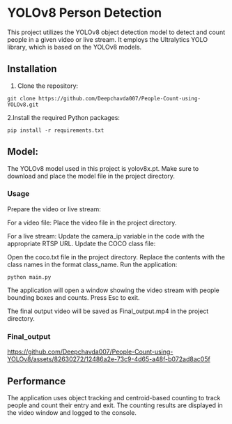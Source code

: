 # YOLOv8 Person Detection

This project utilizes the YOLOv8 object detection model to detect and count people in a given video or live stream. It employs the Ultralytics YOLO library, which is based on the YOLOv8 models.

## Installation

1. Clone the repository:

```
git clone https://github.com/Deepchavda007/People-Count-using-YOLOv8.git
```

2.Install the required Python packages:

```
pip install -r requirements.txt
```


## Model:
The YOLOv8 model used in this project is yolov8x.pt. Make sure to download and place the model file in the project directory.

### Usage
Prepare the video or live stream:

For a video file: Place the video file in the project directory.

For a live stream: Update the camera_ip variable in the code with the appropriate RTSP URL.
Update the COCO class file:

Open the coco.txt file in the project directory.
Replace the contents with the class names in the format class_name.
Run the application:

```
python main.py
```

The application will open a window showing the video stream with people bounding boxes and counts. Press Esc to exit.

The final output video will be saved as Final_output.mp4 in the project directory.

### Final_output
https://github.com/Deepchavda007/People-Count-using-YOLOv8/assets/82630272/12486a2e-73c9-4d65-a48f-b072ad8ac05f

## Performance
The application uses object tracking and centroid-based counting to track people and count their entry and exit. The counting results are displayed in the video window and logged to the console.



